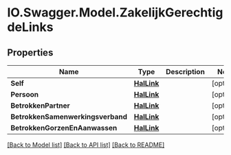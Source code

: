 # IO.Swagger.Model.ZakelijkGerechtigdeLinks
## Properties

Name | Type | Description | Notes
------------ | ------------- | ------------- | -------------
**Self** | [**HalLink**](HalLink.md) |  | [optional] 
**Persoon** | [**HalLink**](HalLink.md) |  | [optional] 
**BetrokkenPartner** | [**HalLink**](HalLink.md) |  | [optional] 
**BetrokkenSamenwerkingsverband** | [**HalLink**](HalLink.md) |  | [optional] 
**BetrokkenGorzenEnAanwassen** | [**HalLink**](HalLink.md) |  | [optional] 

[[Back to Model list]](../README.md#documentation-for-models) [[Back to API list]](../README.md#documentation-for-api-endpoints) [[Back to README]](../README.md)

